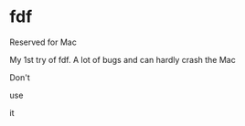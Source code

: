 # fdf

Reserved for Mac

My 1st try of fdf.
A lot of bugs and can hardly crash the Mac

Don't

use

it
